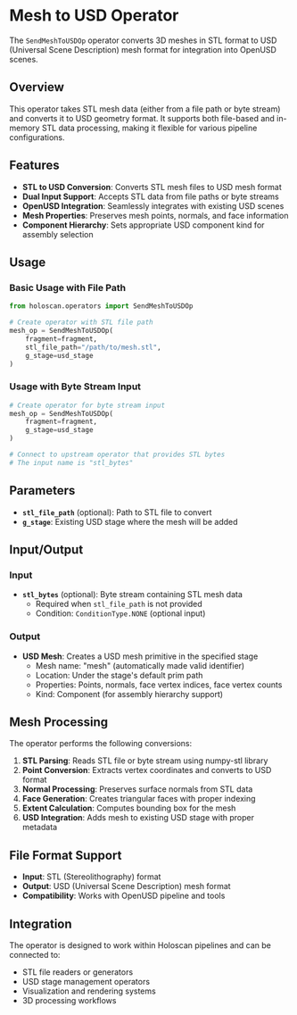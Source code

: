 # Mesh to USD Operator

The `SendMeshToUSDOp` operator converts 3D meshes in STL format to USD (Universal Scene Description) mesh format for integration into OpenUSD scenes.

## Overview

This operator takes STL mesh data (either from a file path or byte stream) and converts it to USD geometry format. It supports both file-based and in-memory STL data processing, making it flexible for various pipeline configurations.

## Features

- **STL to USD Conversion**: Converts STL mesh files to USD mesh format
- **Dual Input Support**: Accepts STL data from file paths or byte streams
- **OpenUSD Integration**: Seamlessly integrates with existing USD scenes
- **Mesh Properties**: Preserves mesh points, normals, and face information
- **Component Hierarchy**: Sets appropriate USD component kind for assembly selection

## Usage

### Basic Usage with File Path

```python
from holoscan.operators import SendMeshToUSDOp

# Create operator with STL file path
mesh_op = SendMeshToUSDOp(
    fragment=fragment,
    stl_file_path="/path/to/mesh.stl",
    g_stage=usd_stage
)
```

### Usage with Byte Stream Input

```python
# Create operator for byte stream input
mesh_op = SendMeshToUSDOp(
    fragment=fragment,
    g_stage=usd_stage
)

# Connect to upstream operator that provides STL bytes
# The input name is "stl_bytes"
```

## Parameters

- **`stl_file_path`** (optional): Path to STL file to convert
- **`g_stage`**: Existing USD stage where the mesh will be added

## Input/Output

### Input
- **`stl_bytes`** (optional): Byte stream containing STL mesh data
  - Required when `stl_file_path` is not provided
  - Condition: `ConditionType.NONE` (optional input)

### Output
- **USD Mesh**: Creates a USD mesh primitive in the specified stage
  - Mesh name: "mesh" (automatically made valid identifier)
  - Location: Under the stage's default prim path
  - Properties: Points, normals, face vertex indices, face vertex counts
  - Kind: Component (for assembly hierarchy support)

## Mesh Processing

The operator performs the following conversions:

1. **STL Parsing**: Reads STL file or byte stream using numpy-stl library
2. **Point Conversion**: Extracts vertex coordinates and converts to USD format
3. **Normal Processing**: Preserves surface normals from STL data
4. **Face Generation**: Creates triangular faces with proper indexing
5. **Extent Calculation**: Computes bounding box for the mesh
6. **USD Integration**: Adds mesh to existing USD stage with proper metadata

## File Format Support

- **Input**: STL (Stereolithography) format
- **Output**: USD (Universal Scene Description) mesh format
- **Compatibility**: Works with OpenUSD pipeline and tools

## Integration

The operator is designed to work within Holoscan pipelines and can be connected to:
- STL file readers or generators
- USD stage management operators
- Visualization and rendering systems
- 3D processing workflows 
